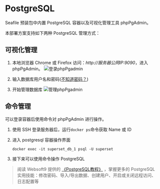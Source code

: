 # PostgreSQL

Seafile 预装包中内置 PostgreSQL 容器以及可视化管理工具 phpPgAdmin。  

本部署方案支持如下两种 PostgreSQL 管理方式：

## 可视化管理

1. 本地浏览器 Chrome 或 Firefox 访问：*http://服务器公网IP:9090*，进入phpPgAdmin。
  ![登录phpPgadmin](https://libs.websoft9.com/Websoft9/DocsPicture/en/postgresql/phppgadmin-login-websoft9.png)

2. 输入数据库用户名和密码([不知道密码？](/zh/stack-accounts.md#postgresql))

3. 开始管理数据库
  ![管理phpPgadmin](https://libs.websoft9.com/Websoft9/DocsPicture/en/postgresql/phppgadmin-console-websoft9.png)

## 命令管理

可以登录容器后使用命令对 phpPgAdmin 进行操作。

1. 使用 SSH 登录服务器后，运行`docker ps`命令获取 Name 或 ID

2. 进入 postgresql 容器操作界面

   ```
   docker exec -it superset_db_1 psql -U superset
   ```
3. 接下来可以使用命令操作 PostgreSQL 

> 阅读 Websoft9 提供的 [《PostgreSQL教程》](https://support.websoft9.com/docs/postgresql/zh/) ，掌握更多的 PostgreSQL 实用技能：修改密码、导入/导出数据、创建用户、开启或关闭远程访问、日志配置等